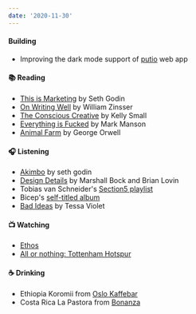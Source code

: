 ```yaml
---
date: '2020-11-30'
---
```


#### Building

- Improving the dark mode support of [putio](https://put.io) web app

#### 📚 Reading

- [This is Marketing](../books/this-is-marketing.md) by Seth Godin
- [On Writing Well](../books/on-writing-well.md) by William Zinsser
- [The Conscious Creative](../books/the-conscious-creative.md) by Kelly Small
- [Everything is Fucked](../books/everything-is-fucked.md) by Mark Manson
- [Animal Farm](../books/animal-farm.md) by George Orwell

#### 🎧 Listening

- [Akimbo](https://www.akimbo.link) by seth godin
- [Design Details](https://designdetails.fm) by Marshall Bock and Brian Lovin
- Tobias van Schneider's [Section5 playlist](https://open.spotify.com/album/4psDRFbIlUM1KUb1omccXo?si=I1V9iF0oRD2RlAK6rhrmtA)
- Bicep's [self-titled album](https://open.spotify.com/album/4psDRFbIlUM1KUb1omccXo?si=I1V9iF0oRD2RlAK6rhrmtA)
- [Bad Ideas](https://open.spotify.com/album/39y7WSuhOKLmxWP7ElwWFl?si=J_8iY29ITUCozs4-WpcHgg) by Tessa Violet

#### 📺 Watching

- [Ethos](https://www.imdb.com/title/tt11301642/)
- [All or nothing: Tottenham Hotspur](https://www.imdb.com/title/tt11188556)

#### ☕️ Drinking

- Ethiopia Koromii from [Oslo Kaffebar](../notes/coffee-bean-package-perfect.md)
- Costa Rica La Pastora from [Bonanza](../notes/coffee-bean-package-not-perfect.md)

